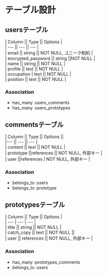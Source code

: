 # テーブル設計   

## usersテーブル  

| Column || Type   || Options |  
| --- || --- || --- |  
| email || string || NOT NULL, ユニーク制約 |  
| encrypted_password  || string ||NOT NULL |  
| name || string || NOT NULL |  
| profile || text || NOT NULL |  
| occupation | text || NOT NULL |  
| position || text || NOT NULL |  

### Association  
- has_many :users_comments  
- has_many :users_prototypes  

## commentsテーブル  

| Column || Type || Options ||  
|--- || --- || --- |  
| content || text || NOT NULL |  
| prototype ||references || NOT NULL, 外部キー |  
| user ||references | NOT NULL, 外部キー |  

### Association  
- belongs_to :users  
- belongs_to :prototype  

## prototypesテーブル  
| Column || Type || Options |  
| --- | --- | --- |  
| title || string || NOT NULL |  
| catch_copy || text || NOT NULL ||  
| user || references || NOT NULL, 外部キー |  

### Association  
- has_many :prototypes_comments  
- belongs_to :users  
